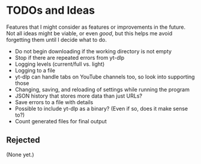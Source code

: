 # TODOs and Ideas

Features that I might consider as features or improvements in the future. Not all ideas might be viable, or even _good_, but this helps me avoid forgetting them until I decide what to do.

- Do not begin downloading if the working directory is not empty
- Stop if there are repeated errors from yt-dlp
- Logging levels (current/full vs. light)
- Logging to a file
- yt-dlp can handle tabs on YouTube channels too, so look into supporting those
- Changing, saving, and reloading of settings while running the program
- JSON history that stores more data than just URLs?
- Save errors to a file with details
- Possible to include yt-dlp as a binary? (Even if so, does it make sense to?)
- Count generated files for final output

## Rejected

(None yet.)
